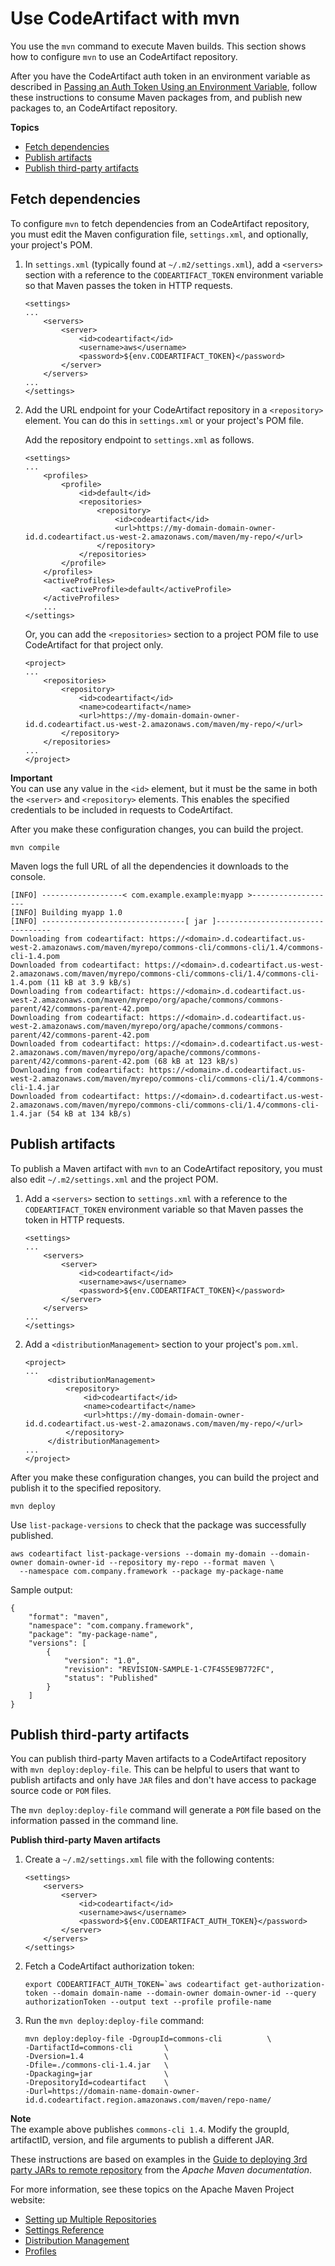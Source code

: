 # Use CodeArtifact with mvn<a name="maven-mvn"></a>

You use the `mvn` command to execute Maven builds\. This section shows how to configure `mvn` to use an CodeArtifact repository\.

After you have the CodeArtifact auth token in an environment variable as described in [Passing an Auth Token Using an Environment Variable](tokens-authentication.md#env-var), follow these instructions to consume Maven packages from, and publish new packages to, an CodeArtifact repository\.

**Topics**
+ [Fetch dependencies](#fetching-dependencies)
+ [Publish artifacts](#publishing-artifacts)
+ [Publish third\-party artifacts](#publishing-third-party-artifacts)

## Fetch dependencies<a name="fetching-dependencies"></a>

To configure `mvn` to fetch dependencies from an CodeArtifact repository, you must edit the Maven configuration file, `settings.xml`, and optionally, your project's POM\.

1. In `settings.xml` \(typically found at `~/.m2/settings.xml`\), add a `<servers>` section with a reference to the `CODEARTIFACT_TOKEN` environment variable so that Maven passes the token in HTTP requests\.

   ```
   <settings>
   ...
       <servers>
           <server>
               <id>codeartifact</id>
               <username>aws</username>
               <password>${env.CODEARTIFACT_TOKEN}</password>
           </server>
       </servers>
   ...
   </settings>
   ```

1. Add the URL endpoint for your CodeArtifact repository in a `<repository>` element\. You can do this in `settings.xml` or your project's POM file\.

   Add the repository endpoint to `settings.xml` as follows\.

   ```
   <settings>
   ...
       <profiles>
           <profile>
               <id>default</id>
               <repositories>
                   <repository>
                       <id>codeartifact</id>
                       <url>https://my-domain-domain-owner-id.d.codeartifact.us-west-2.amazonaws.com/maven/my-repo/</url>
                   </repository>
               </repositories>
           </profile>
       </profiles>
       <activeProfiles>
           <activeProfile>default</activeProfile>
       </activeProfiles>
       ...
   </settings>
   ```

   Or, you can add the `<repositories>` section to a project POM file to use CodeArtifact for that project only\.

   ```
   <project>
   ...
       <repositories>
           <repository>
               <id>codeartifact</id>
               <name>codeartifact</name>
               <url>https://my-domain-domain-owner-id.d.codeartifact.us-west-2.amazonaws.com/maven/my-repo/</url>
           </repository>
       </repositories>
   ...
   </project>
   ```

**Important**  
You can use any value in the `<id>` element, but it must be the same in both the `<server>` and `<repository>` elements\. This enables the specified credentials to be included in requests to CodeArtifact\.

After you make these configuration changes, you can build the project\.

```
mvn compile
```

Maven logs the full URL of all the dependencies it downloads to the console\.

```
[INFO] ------------------< com.example.example:myapp >-------------------
[INFO] Building myapp 1.0
[INFO] --------------------------------[ jar ]---------------------------------
Downloading from codeartifact: https://<domain>.d.codeartifact.us-west-2.amazonaws.com/maven/myrepo/commons-cli/commons-cli/1.4/commons-cli-1.4.pom
Downloaded from codeartifact: https://<domain>.d.codeartifact.us-west-2.amazonaws.com/maven/myrepo/commons-cli/commons-cli/1.4/commons-cli-1.4.pom (11 kB at 3.9 kB/s)
Downloading from codeartifact: https://<domain>.d.codeartifact.us-west-2.amazonaws.com/maven/myrepo/org/apache/commons/commons-parent/42/commons-parent-42.pom
Downloading from codeartifact: https://<domain>.d.codeartifact.us-west-2.amazonaws.com/maven/myrepo/org/apache/commons/commons-parent/42/commons-parent-42.pom
Downloaded from codeartifact: https://<domain>.d.codeartifact.us-west-2.amazonaws.com/maven/myrepo/org/apache/commons/commons-parent/42/commons-parent-42.pom (68 kB at 123 kB/s)
Downloading from codeartifact: https://<domain>.d.codeartifact.us-west-2.amazonaws.com/maven/myrepo/commons-cli/commons-cli/1.4/commons-cli-1.4.jar
Downloaded from codeartifact: https://<domain>.d.codeartifact.us-west-2.amazonaws.com/maven/myrepo/commons-cli/commons-cli/1.4/commons-cli-1.4.jar (54 kB at 134 kB/s)
```

## Publish artifacts<a name="publishing-artifacts"></a>

To publish a Maven artifact with `mvn` to an CodeArtifact repository, you must also edit `~/.m2/settings.xml` and the project POM\.

1. Add a `<servers>` section to `settings.xml` with a reference to the `CODEARTIFACT_TOKEN` environment variable so that Maven passes the token in HTTP requests\.

   ```
   <settings>
   ...
       <servers>
           <server>
               <id>codeartifact</id>
               <username>aws</username>
               <password>${env.CODEARTIFACT_TOKEN}</password>
           </server>
       </servers>
   ...
   </settings>
   ```

1. Add a `<distributionManagement>` section to your project's `pom.xml`\.

   ```
   <project>
   ...
        <distributionManagement>
            <repository>
                <id>codeartifact</id>
                <name>codeartifact</name>
                <url>https://my-domain-domain-owner-id.d.codeartifact.us-west-2.amazonaws.com/maven/my-repo/</url>
            </repository>
        </distributionManagement>
   ...
   </project>
   ```

After you make these configuration changes, you can build the project and publish it to the specified repository\.

```
mvn deploy
```

Use `list-package-versions` to check that the package was successfully published\.

```
aws codeartifact list-package-versions --domain my-domain --domain-owner domain-owner-id --repository my-repo --format maven \
  --namespace com.company.framework --package my-package-name
```

Sample output:

```
{
    "format": "maven",
    "namespace": "com.company.framework",
    "package": "my-package-name",
    "versions": [
        {
            "version": "1.0", 
            "revision": "REVISION-SAMPLE-1-C7F4S5E9B772FC",
            "status": "Published"
        }
    ]
}
```

## Publish third\-party artifacts<a name="publishing-third-party-artifacts"></a>

You can publish third\-party Maven artifacts to a CodeArtifact repository with `mvn deploy:deploy-file`\. This can be helpful to users that want to publish artifacts and only have `JAR` files and don't have access to package source code or `POM` files\.

The `mvn deploy:deploy-file` command will generate a `POM` file based on the information passed in the command line\.

**Publish third\-party Maven artifacts**

1. Create a `~/.m2/settings.xml` file with the following contents:

   ```
   <settings>
       <servers>
           <server>
               <id>codeartifact</id>
               <username>aws</username>
               <password>${env.CODEARTIFACT_AUTH_TOKEN}</password>
           </server>
       </servers>
   </settings>
   ```

1. Fetch a CodeArtifact authorization token:

   ```
   export CODEARTIFACT_AUTH_TOKEN=`aws codeartifact get-authorization-token --domain domain-name --domain-owner domain-owner-id --query authorizationToken --output text --profile profile-name
   ```

1. Run the `mvn deploy:deploy-file` command:

   ```
   mvn deploy:deploy-file -DgroupId=commons-cli          \
   -DartifactId=commons-cli       \
   -Dversion=1.4                  \
   -Dfile=./commons-cli-1.4.jar   \
   -Dpackaging=jar                \
   -DrepositoryId=codeartifact    \
   -Durl=https://domain-name-domain-owner-id.d.codeartifact.region.amazonaws.com/maven/repo-name/
   ```
**Note**  
The example above publishes `commons-cli 1.4`\. Modify the groupId, artifactID, version, and file arguments to publish a different JAR\.

These instructions are based on examples in the [Guide to deploying 3rd party JARs to remote repository](https://maven.apache.org/guides/mini/guide-3rd-party-jars-remote.html) from the *Apache Maven documentation*\. 

 For more information, see these topics on the Apache Maven Project website:
+  [Setting up Multiple Repositories](https://maven.apache.org/guides/mini/guide-multiple-repositories.html) 
+  [Settings Reference](https://maven.apache.org/settings.html) 
+  [Distribution Management](https://maven.apache.org/pom.html#Distribution_Management) 
+  [Profiles](https://maven.apache.org/pom.html#Profiles) 